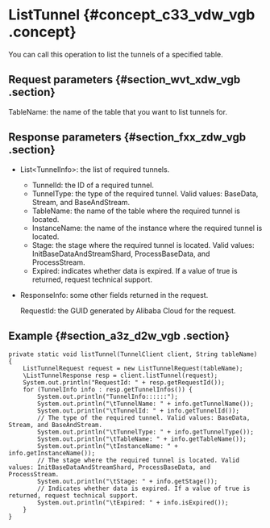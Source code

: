# ListTunnel {#concept_c33_vdw_vgb .concept}

You can call this operation to list the tunnels of a specified table.

## Request parameters {#section_wvt_xdw_vgb .section}

TableName: the name of the table that you want to list tunnels for.

## Response parameters {#section_fxx_zdw_vgb .section}

-   List<TunnelInfo\>: the list of required tunnels.
    -   TunnelId: the ID of a required tunnel.
    -   TunnelType: the type of the required tunnel. Valid values: BaseData, Stream, and BaseAndStream.
    -   TableName: the name of the table where the required tunnel is located.
    -   InstanceName: the name of the instance where the required tunnel is located.
    -   Stage: the stage where the required tunnel is located. Valid values: InitBaseDataAndStreamShard, ProcessBaseData, and ProcessStream.
    -   Expired: indicates whether data is expired. If a value of true is returned, request technical support.
-   ResponseInfo: some other fields returned in the request.

    RequestId: the GUID generated by Alibaba Cloud for the request.


## Example {#section_a3z_d2w_vgb .section}

```
private static void listTunnel(TunnelClient client, String tableName) {
    ListTunnelRequest request = new ListTunnelRequest(tableName);
    \ListTunnelResponse resp = client.listTunnel(request);
    System.out.println("RequestId: " + resp.getRequestId());
    for (TunnelInfo info : resp.getTunnelInfos()) {
        System.out.println("TunnelInfo::::::");
        System.out.println("\tTunnelName: " + info.getTunnelName());
        System.out.println("\tTunnelId: " + info.getTunnelId());
        // The type of the required tunnel. Valid values: BaseData, Stream, and BaseAndStream.
        System.out.println("\tTunnelType: " + info.getTunnelType());
        System.out.println("\tTableName: " + info.getTableName());
        System.out.println("\tInstanceName: " + info.getInstanceName());
        // The stage where the required tunnel is located. Valid values: InitBaseDataAndStreamShard, ProcessBaseData, and ProcessStream.
        System.out.println("\tStage: " + info.getStage());
        // Indicates whether data is expired. If a value of true is returned, request technical support.
        System.out.println("\tExpired: " + info.isExpired());
    }
}
```

